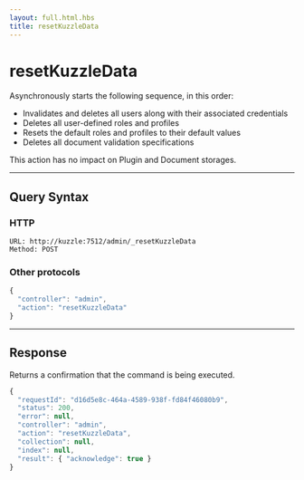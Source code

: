 ```yaml
---
layout: full.html.hbs
title: resetKuzzleData
---
```


# resetKuzzleData

<SinceBadge version="1.4.0" />

Asynchronously starts the following sequence, in this order:

- Invalidates and deletes all users along with their associated credentials
- Deletes all user-defined roles and profiles
- Resets the default roles and profiles to their default values
- Deletes all document validation specifications

This action has no impact on Plugin and Document storages.

---

## Query Syntax

### HTTP

```http
URL: http://kuzzle:7512/admin/_resetKuzzleData
Method: POST
```

### Other protocols

```js
{
  "controller": "admin",
  "action": "resetKuzzleData"
}
```

---

## Response

Returns a confirmation that the command is being executed.

```js
{
  "requestId": "d16d5e8c-464a-4589-938f-fd84f46080b9",
  "status": 200,
  "error": null,
  "controller": "admin",
  "action": "resetKuzzleData",
  "collection": null,
  "index": null,
  "result": { "acknowledge": true }
}
```
